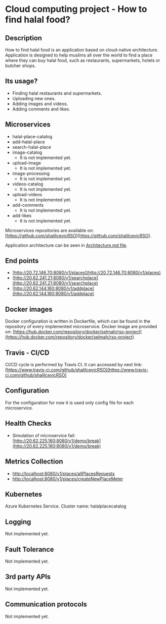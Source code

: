 # Cloud computing project - How to find halal food?
## Description
How to find halal food is an application based on cloud-native architecture. Application is designed to help muslims all over the world to find a place where they can buy halal food, such as restaurants, supermarkets, hotels or butcher shops.

## Its usage?
  - Finding halal restaurants and supermarkets.
  - Uploading new ones.
  - Adding images and videos.
  - Adding comments and likes.

## Microservices
  - halal-place-catalog
  - add-halal-place
  - search-halal-place
  - image-catalog
    - It is not implemented yet.
  - upload-image
    - It is not implemented yet.
  - image-processing
    - It is not implemented yet.
  - videos-catalog
    - It is not implemented yet.
  - upload-videos
    - It is not implemented yet.
  - add-comments
    - It is not implemented yet.
  - add-likes
    - It is not implemented yet.
    
  
  
  Microservices repositories are available on: [https://github.com/shalilcevicRSO](https://github.com/shalilcevicRSO).
  
  Application architecture can be seen in [Architecture.md file](https://github.com/shalilcevicRSO/documentation/blob/main/Architecture.md).
  
## End points
- [http://20.72.146.70:8080/v1/places](http://20.72.146.70:8080/v1/places)
- [http://20.62.241.21:8080/v1/searchplace](http://20.62.241.21:8080/v1/searchplace)
- [http://20.62.144.160:8080/v1/addplace](http://20.62.144.160:8080/v1/addplace)
  
  

## Docker images
Docker configuration is written in Dockerfile, which can be found in the repository of every implemented microservice.
Docker image are provided on: [https://hub.docker.com/repository/docker/selmah/rso-project](https://hub.docker.com/repository/docker/selmah/rso-project)


## Travis - CI/CD

CI/CD cycle is performed by Travis CI. It can accessed by next link: [https://www.travis-ci.com/github/shalilcevicRSO](https://www.travis-ci.com/github/shalilcevicRSO)

## Configuration

For the configuration for now it is used only config file for each microservice.

## Health Checks
- Simulation of microservice fail: [http://20.62.225.160:8080/v1/demo/break](http://20.62.225.160:8080/v1/demo/break)



## Metrics Collection
  - [http://localhost:8080/v1/places/allPlacesRequests](http://localhost:8080/v1/places/allPlacesRequests)
  - [http://localhost:8080/v1/places/createNewPlaceMeter](http://localhost:8080/v1/places/createNewPlaceMeter)

## Kubernetes
  Azure Kubernetes Service.
  Cluster name: halalplacecatalog

## Logging

Not implemented yet.

## Fault Tolerance

Not implemented yet.

## 3rd party APIs

Not implemented yet.

## Communication protocols

Not implemented yet.

